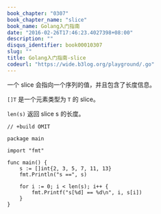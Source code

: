 ```yaml
---
book_chapter: "0307"
book_chapter_name: "slice"
book_name: Golang入门指南
date: "2016-02-26T17:46:23.4027398+08:00"
description: ""
disqus_identifier: book00010307
slug: ""
title: Golang入门指南-slice
codeurl: "https://wide.b3log.org/playground/.go"
---
```





一个 slice 会指向一个序列的值，并且包含了长度信息。

`[]T` 是一个元素类型为 `T` 的 slice。

`len(s)` 返回 slice s 的长度。

```
// +build OMIT

package main

import "fmt"

func main() {
	s := []int{2, 3, 5, 7, 11, 13}
	fmt.Println("s ==", s)

	for i := 0; i < len(s); i++ {
		fmt.Printf("s[%d] == %d\n", i, s[i])
	}
}

```


